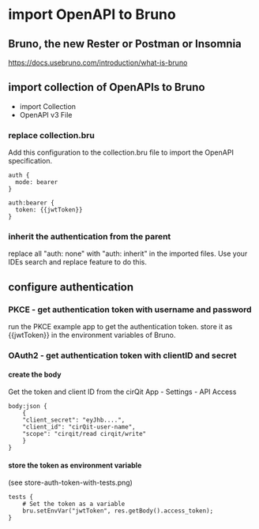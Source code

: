 # import OpenAPI to Bruno
## Bruno, the new Rester or Postman or Insomnia
https://docs.usebruno.com/introduction/what-is-bruno


 ## import collection of OpenAPIs to Bruno
* import Collection
* OpenAPI v3 File

### replace collection.bru
Add this configuration to the collection.bru file to import the OpenAPI specification.
```aiignore
auth {
  mode: bearer
}

auth:bearer {
  token: {{jwtToken}}
}
```

### inherit the authentication from the parent
replace all   "auth: none" with "auth: inherit" in the imported files. 
Use your IDEs search and replace feature to do this.



## configure authentication
### PKCE - get authentication token with username and password
run the PKCE example app to get the authentication token.
store it as {{jwtToken}} in the environment variables of Bruno.

### OAuth2 - get authentication token with clientID and secret
#### create the body 
Get the token and client ID from the cirQit App - Settings - API Access
```aiignore
body:json {
    {
    "client_secret": "eyJhb....",
    "client_id": "cirQit-user-name",
    "scope": "cirqit/read cirqit/write"
    }
}
```

#### store the token as environment variable
(see store-auth-token-with-tests.png)

```aiignore 
tests {
    # Set the token as a variable
    bru.setEnvVar("jwtToken", res.getBody().access_token);
}
```



